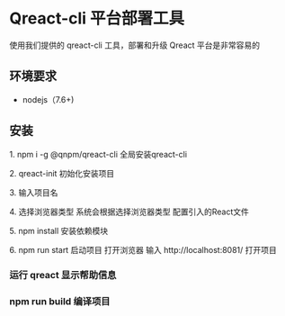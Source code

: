 # Qreact-cli 平台部署工具
使用我们提供的 qreact-cli 工具，部署和升级 Qreact 平台是非常容易的

## 环境要求
* nodejs（7.6+)

## 安装
<p>1. npm i -g @qnpm/qreact-cli 全局安装qreact-cli</p>
<p>2. qreact-init 初始化安装项目</p>
<p>3. 输入项目名</p>
<p>4. 选择浏览器类型 系统会根据选择浏览器类型 配置引入的React文件</p>
<p>5. npm install 安装依赖模块</p>
<p>6. npm run start 启动项目 打开浏览器 输入 http://localhost:8081/ 打开项目</p>
<h3>运行 qreact 显示帮助信息</h3>
<h3>npm run build 编译项目</h3>

